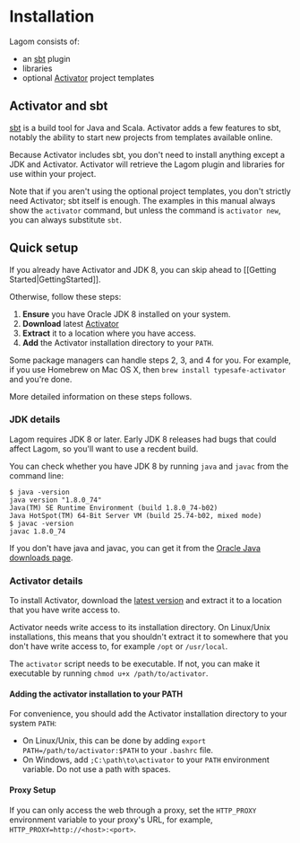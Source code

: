 # Installation

Lagom consists of:

* an [sbt](http://www.scala-sbt.org) plugin
* libraries
* optional [Activator](https://www.lightbend.com/activator/) project templates

## Activator and sbt

[sbt](http://www.scala-sbt.org) is a build tool for Java and Scala. Activator adds a few features to sbt, notably the ability to start new projects from templates available online.

Because Activator includes sbt, you don't need to install anything except a JDK and Activator.  Activator will retrieve the Lagom plugin and libraries for use within your project.

Note that if you aren't using the optional project templates, you don't strictly need Activator; sbt itself is enough.  The examples in this manual always show the `activator` command, but unless the command is `activator new`, you can always substitute `sbt`.

## Quick setup

If you already have Activator and JDK 8, you can skip ahead to [[Getting Started|GettingStarted]].

Otherwise, follow these steps:

1. **Ensure** you have Oracle JDK 8 installed on your system.
2. **Download** latest [Activator](https://www.lightbend.com/activator/download)
3. **Extract** it to a location where you have access.
4. **Add** the Activator installation directory to your `PATH`.

Some package managers can handle steps 2, 3, and 4 for you. For example, if you use Homebrew on Mac OS X, then `brew install typesafe-activator` and you're done.

More detailed information on these steps follows.

### JDK details

Lagom requires JDK 8 or later. Early JDK 8 releases had bugs that could affect Lagom, so you'll want to use a recdent build.

You can check whether you have JDK 8 by running `java` and `javac` from the command line:

```
$ java -version
java version "1.8.0_74"
Java(TM) SE Runtime Environment (build 1.8.0_74-b02)
Java HotSpot(TM) 64-Bit Server VM (build 25.74-b02, mixed mode)
$ javac -version
javac 1.8.0_74
```

If you don't have java and javac, you can get it from the [Oracle Java downloads page](http://www.oracle.com/technetwork/java/javase/downloads/index.html).

### Activator details

To install Activator, download the [latest version](https://www.lightbend.com/activator/download) and extract it to a location that you have write access to.

Activator needs write access to its installation directory.  On Linux/Unix installations, this means that you shouldn't extract it to somewhere that you don't have write access to, for example `/opt` or `/usr/local`.

The `activator` script needs to be executable.  If not, you can make it executable by running `chmod u+x /path/to/activator`.

#### Adding the activator installation to your PATH

For convenience, you should add the Activator installation directory to your system `PATH`:

* On Linux/Unix, this can be done by adding `export PATH=/path/to/activator:$PATH` to your `.bashrc` file.
* On Windows, add `;C:\path\to\activator` to your `PATH` environment variable. Do not use a path with spaces.

#### Proxy Setup

If you can only access the web through a proxy, set the `HTTP_PROXY` environment variable to your proxy's URL, for example, `HTTP_PROXY=http://<host>:<port>`.
